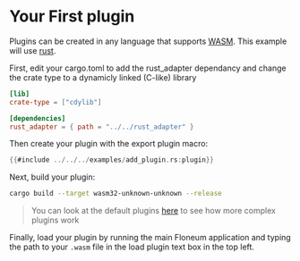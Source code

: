 # Your First plugin

Plugins can be created in any language that supports [WASM](https://webassembly.org). This example will use [rust](https://www.rust-lang.org/).

First, edit your cargo.toml to add the rust_adapter dependancy and change the crate type to a dynamicly linked (C-like) library
```toml
[lib]
crate-type = ["cdylib"]

[dependencies]
rust_adapter = { path = "../../rust_adapter" }
```

Then create your plugin with the export plugin macro:
```rust
{{#include ../../../examples/add_plugin.rs:plugin}}
```

Next, build your plugin:
```sh
cargo build --target wasm32-unknown-unknown --release
```

> You can look at the default plugins [here](../../../plugins) to see how more complex plugins work

Finally, load your plugin by running the main Floneum application and typing the path to your `.wasm` file in the load plugin text box in the top left.

